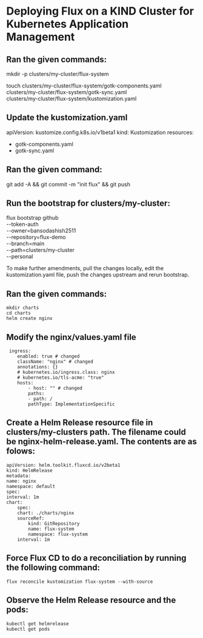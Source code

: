 # Deploying Flux on a KIND Cluster for Kubernetes Application Management
## Ran the given commands:
 mkdir -p clusters/my-cluster/flux-system
 
 touch clusters/my-cluster/flux-system/gotk-components.yaml \
    clusters/my-cluster/flux-system/gotk-sync.yaml \
    clusters/my-cluster/flux-system/kustomization.yaml
## Update the kustomization.yaml 

 apiVersion: kustomize.config.k8s.io/v1beta1
 kind: Kustomization
 resources:
 - gotk-components.yaml
 - gotk-sync.yaml

## Ran the given command:      
git add -A && git commit -m "init flux" && git push

## Run the bootstrap for clusters/my-cluster:
 flux bootstrap github \
  --token-auth \
  --owner=bansodashish2511 \
  --repository=flux-demo \
  --branch=main \
  --path=clusters/my-cluster \
  --personal

  To make further amendments, pull the changes locally, edit the kustomization.yaml file, push the changes upstream and rerun bootstrap.

  ## Ran the given commands:
    mkdir charts
    cd charts
    helm create nginx

 ##  Modify the nginx/values.yaml file
     ingress:
        enabled: true # changed
        className: "nginx" # changed
        annotations: {}
        # kubernetes.io/ingress.class: nginx
        # kubernetes.io/tls-acme: "true"
        hosts:
            - host: "" # changed
            paths:
            - path: /
            pathType: ImplementationSpecific


## Create a Helm Release resource file in clusters/my-clusters path. The filename could be nginx-helm-release.yaml. The contents are as folows:

    apiVersion: helm.toolkit.fluxcd.io/v2beta1
    kind: HelmRelease
    metadata:
    name: nginx
    namespace: default
    spec:
    interval: 1m
    chart:
        spec:
        chart: ./charts/nginx
        sourceRef:
            kind: GitRepository
            name: flux-system
            namespace: flux-system
        interval: 1m  

## Force Flux CD to do a reconciliation by running the following command:

    flux reconcile kustomization flux-system --with-source

## Observe the Helm Release resource and the pods:
    kubectl get helmrelease
    kubectl get pods

